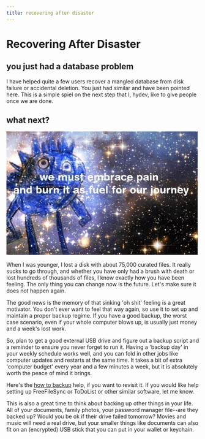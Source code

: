 ```yaml
---
title: recovering after disaster
---
```


# Recovering After Disaster

## you just had a database problem

I have helped quite a few users recover a mangled database from disk failure or accidental deletion. You just had similar and have been pointed here. This is a simple spiel on the next step that I, hydev, like to give people once we are done.

## what next?

![](images/sanic_pain.jpg)

When I was younger, I lost a disk with about 75,000 curated files. It really sucks to go through, and whether you have only had a brush with death or lost hundreds of thousands of files, I know exactly how you have been feeling. The only thing you can change now is the future. Let's make sure it does not happen again.

The good news is the memory of that sinking 'oh shit' feeling is a great motivator. You don't ever want to feel that way again, so use it to set up and maintain a proper backup regime. If you have a good backup, the worst case scenario, even if your whole computer blows up, is usually just money and a week's lost work.

So, plan to get a good external USB drive and figure out a backup script and a reminder to ensure you never forget to run it. Having a 'backup day' in your weekly schedule works well, and you can fold in other jobs like computer updates and restarts at the same time. It takes a bit of extra 'computer budget' every year and a few minutes a week, but it is absolutely worth the peace of mind it brings.

Here's the [how to backup](getting_started_installing.md#backing_up) help, if you want to revisit it. If you would like help setting up FreeFileSync or ToDoList or other similar software, let me know.

This is also a great time to think about backing up other things in your life. All of your documents, family photos, your password manager file--are they backed up? Would you be ok if their drive failed tomorrow? Movies and music will need a real drive, but your smaller things like documents can also fit on an (encrypted) USB stick that you can put in your wallet or keychain.
